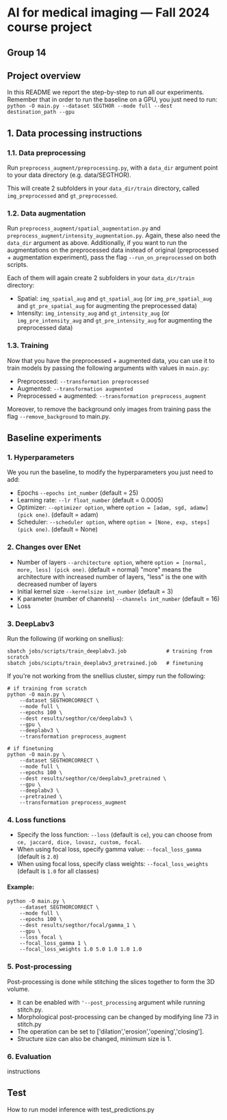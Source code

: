 # AI for medical imaging — Fall 2024 course project
## Group 14

## Project overview
In this README we report the step-by-step to run all our experiments. Remember that in order to run the baseline on a GPU, you just need to run:
`python -O main.py --dataset SEGTHOR --mode full --dest destination_path --gpu`


## 1. Data processing instructions

### 1.1. Data preprocessing

Run `preprocess_augment/preprocessing.py`, with a `data_dir` argument point to your data directory (e.g. data/SEGTHOR).

This will create 2 subfolders in your `data_dir/train` directory, called `img_preprocessed` and `gt_preprocessed`.

### 1.2. Data augmentation

Run `preprocess_augment/spatial_augmentation.py` and `preprocess_augment/intensity_augmentation.py`. Again, these also need the `data_dir` argument as above. Additionally, if you want to run the augmentations on the preprocessed data instead of original (preprocessed + augmentation experiment), pass the flag `--run_on_preprocessed` on both scripts.


Each of them will again create 2 subfolders in your `data_dir/train` directory:
- Spatial: `img_spatial_aug` and `gt_spatial_aug` (or `img_pre_spatial_aug` and `gt_pre_spatial_aug` for augmenting the preprocessed data)
- Intensity: `img_intensity_aug` and `gt_intensity_aug` (or `img_pre_intensity_aug` and `gt_pre_intensity_aug` for augmenting the preprocessed data)

### 1.3. Training

Now that you have the preprocessed + augmented data, you can use it to train models by passing the following arguments with values in `main.py`:
- Preprocessed: `--transformation preprocessed`
- Augmented: `--transformation augmented`
- Preprocessed + augmented:  `--transformation preprocess_augment`

Moreover, to remove the background only images from training pass the flag `--remove_background` to main.py.

## Baseline experiments
### 1. Hyperparameters
We you run the baseline, to modify the hyperparameters you just need to add:
* Epochs `--epochs int_number` (default = 25)
* Learning rate: `--lr float_number` (default = 0.0005)
* Optimizer: `--optimizer option`, where `option = [adam, sgd, adamw] (pick one)`. (default = adam)
* Scheduler: `--scheduler option`, where `option = [None, exp, steps] (pick one)`. (default = None)

### 2. Changes over ENet
* Number of layers `--architecture option`, where `option = [normal, more, less] (pick one)`. (default = normal) 
"more" means the architecture with increased number of layers, "less" is the one with decreased number of layers
* Initial kernel size `--kernelsize int_number` (default = 3)
* K parameter (number of channels) `--channels int_number` (default = 16) 
* Loss 

### 3. DeepLabv3
Run the following (if working on snellius):
```
sbatch jobs/scripts/train_deeplabv3.job             # training from scratch
sbatch jobs/scipts/train_deeplabv3_pretrained.job   # finetuning
```
If you're not working from the snellius cluster, simpy run the following:
```
# if training from scratch
python -O main.py \
    --dataset SEGTHORCORRECT \
    --mode full \
    --epochs 100 \
    --dest results/segthor/ce/deeplabv3 \
    --gpu \
    --deeplabv3 \
    --transformation preprocess_augment

# if finetuning
python -O main.py \
    --dataset SEGTHORCORRECT \
    --mode full \
    --epochs 100 \
    --dest results/segthor/ce/deeplabv3_pretrained \
    --gpu \
    --deeplabv3 \
    --pretrained \
    --transformation preprocess_augment
```

### 4. Loss functions
* Specify the loss function: `--loss` (default is `ce`), you can choose from `ce, jaccard, dice, lovasz, custom, focal`.
* When using focal loss, specify gamma value: `--focal_loss_gamma` (default is `2.0`)
* When using focal loss, specify class weights: `--focal_loss_weights` (default is `1.0` for all classes)

#### Example:
```
python -O main.py \
    --dataset SEGTHORCORRECT \
    --mode full \
    --epochs 100 \
    --dest results/segthor/focal/gamma_1 \
    --gpu \
    --loss focal \
    --focal_loss_gamma 1 \
    --focal_loss_weights 1.0 5.0 1.0 1.0 1.0
```

### 5. Post-processing
Post-processing is done while stitching the slices together to form the 3D volume. 
* It can be enabled with `'--post_processing` argument while running stitch.py.
* Morphological post-processing can be changed by modifying line 73 in stitch.py
* The operation can be set to ['dilation','erosion','opening','closing'].
* Structure size can also be changed, minimum size is 1.

### 6. Evaluation
instructions

## Test
How to run model inference with test_predictions.py
